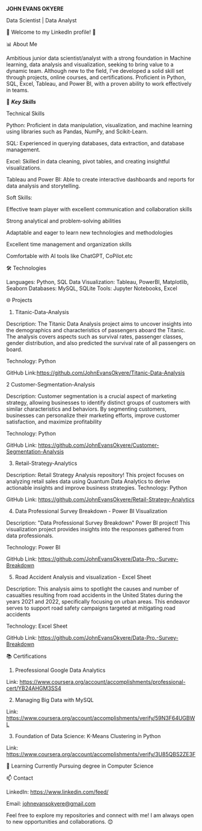 **JOHN EVANS OKYERE**

Data Scientist | Data Analyst 

🌟 Welcome to my LinkedIn profile! 🌟

📊 About Me

Ambitious junior data scientist/analyst with a strong foundation in Machine learning, data analysis and visualization, seeking to bring value to a dynamic team.
Although new to the field, I've developed a solid skill set through projects, online courses, and certifications.
Proficient in Python, SQL, Excel, Tableau, and Power BI, with a proven ability to work effectively in teams.

🚀 ***Key Skills***

Technical Skills

Python: Proficient in data manipulation, visualization, and machine learning using libraries such as Pandas, NumPy, and Scikit-Learn.

SQL: Experienced in querying databases, data extraction, and database management.

Excel: Skilled in data cleaning, pivot tables, and creating insightful visualizations.

Tableau and Power BI: Able to create interactive dashboards and reports for data analysis and storytelling.

Soft Skills:

Effective team player with excellent communication and collaboration skills

Strong analytical and problem-solving abilities

Adaptable and eager to learn new technologies and methodologies

Excellent time management and organization skills

Comfortable with AI tools like ChatGPT, CoPilot.etc

🛠️ Technologies

Languages: Python, SQL
Data Visualization: Tableau, PowerBI, Matplotlib, Seaborn
Databases: MySQL, SQLite
Tools: Jupyter Notebooks, Excel

🌐 Projects

1. Titanic-Data-Analysis

Description: The Titanic Data Analysis project aims to uncover insights into the demographics and characteristics of passengers aboard the Titanic. The analysis covers aspects such as survival rates, passenger classes, gender distribution, and also predicted the survival rate of all passengers on board.

Technology: Python

GitHub Link:https://github.com/JohnEvansOkyere/Titanic-Data-Analysis

2 Customer-Segmentation-Analysis

Description: Customer segmentation is a crucial aspect of marketing strategy, allowing businesses to identify distinct groups of customers with similar characteristics and behaviors. By segmenting customers, businesses can personalize their marketing efforts, improve customer satisfaction, and maximize profitability

Technology: Python

GitHub Link: https://github.com/JohnEvansOkyere/Customer-Segmentation-Analysis

3. Retail-Strategy-Analytics

Description:  Retail Strategy Analysis repository! This project focuses on analyzing retail sales data using Quantum Data Analytics to derive actionable insights and improve business strategies. 
Technology: Python

GitHub Link: https://github.com/JohnEvansOkyere/Retail-Strategy-Analytics

4. Data Professional Survey Breakdown - Power BI Visualization

Description:  "Data Professional Survey Breakdown" Power BI project! This visualization project provides insights into the responses gathered from data professionals.

Technology: Power BI

GitHub Link: https://github.com/JohnEvansOkyere/Data-Pro.-Survey-Breakdown

5.  Road Accident Analysis and visualization - Excel Sheet

Description: This analysis aims to spotlight the causes and number of casualties resulting from road accidents in the United States during the years 2021 and 2022, specifically focusing on urban areas. This endeavor serves to support road safety campaigns targeted at mitigating road accidents

Technology: Excel Sheet

GitHub Link: https://github.com/JohnEvansOkyere/Data-Pro.-Survey-Breakdown

📚 Certifications
1. Preofessional Google Data Analytics

 Link: https://www.coursera.org/account/accomplishments/professional-cert/YB24AHGM3SS4

2. Managing Big Data with MySQL

Link: https://www.coursera.org/account/accomplishments/verify/59N3F64UGBWL

3. Foundation of Data Science: K-Means Clustering in Python

Link: https://www.coursera.org/account/accomplishments/verify/3U85QBS2ZE3F

🌱 Learning
Currently Pursuing degree in Computer Science


📫 Contact

LinkedIn: https://www.linkedin.com/feed/


Email: johnevansokyere@gmail.com

Feel free to explore my repositories and connect with me! I am always open to new opportunities and collaborations. 😊

